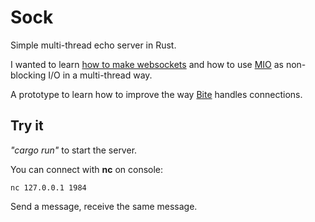 # Sock

Simple multi-thread echo server in Rust.

I wanted to learn [how to make
websockets](https://developer.mozilla.org/en-US/docs/Web/API/WebSockets_API/Writing_WebSocket_servers)
and how to use [MIO](https://github.com/tokio-rs/mio) as non-blocking I/O in a
multi-thread way.

A prototype to learn how to improve the way [Bite](github.com/alvivar/bite)
handles connections.

## Try it

_"cargo run"_ to start the server.

You can connect with **nc** on console:

    nc 127.0.0.1 1984

Send a message, receive the same message.
